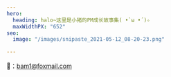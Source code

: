 ```yaml
---
hero:
  heading: halo~这里是小猪的PM成长故事集( •̀ ω •́ )✧
  maxWidthPX: "652"
seo:
  image: "/images/snipaste_2021-05-12_08-20-23.png"

---
```

📧：bam1@foxmail.com